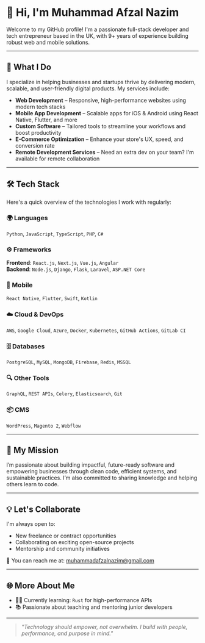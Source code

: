 # 👋 Hi, I'm Muhammad Afzal Nazim

Welcome to my GitHub profile! I'm a passionate full-stack developer and tech entrepreneur based in the UK, with 9+ years of experience building robust web and mobile solutions.

---

## 🚀 What I Do

I specialize in helping businesses and startups thrive by delivering modern, scalable, and user-friendly digital products. My services include:

- **Web Development** – Responsive, high-performance websites using modern tech stacks
- **Mobile App Development** – Scalable apps for iOS & Android using React Native, Flutter, and more
- **Custom Software** – Tailored tools to streamline your workflows and boost productivity
- **E-Commerce Optimization** – Enhance your store's UX, speed, and conversion rate
- **Remote Development Services** – Need an extra dev on your team? I'm available for remote collaboration

---

## 🛠️ Tech Stack

Here's a quick overview of the technologies I work with regularly:

### 🌍 Languages
`Python`, `JavaScript`, `TypeScript`, `PHP`, `C#`

### ⚙️ Frameworks
**Frontend**: `React.js`, `Next.js`, `Vue.js`, `Angular`  
**Backend**: `Node.js`, `Django`, `Flask`, `Laravel`, `ASP.NET Core`

### 📱 Mobile
`React Native`, `Flutter`, `Swift`, `Kotlin`

### ☁️ Cloud & DevOps
`AWS`, `Google Cloud`, `Azure`, `Docker`, `Kubernetes`, `GitHub Actions`, `GitLab CI`

### 🗄️ Databases
`PostgreSQL`, `MySQL`, `MongoDB`, `Firebase`, `Redis`, `MSSQL`

### 🔍 Other Tools
`GraphQL`, `REST APIs`, `Celery`, `Elasticsearch`, `Git`

### 📦 CMS
`WordPress`, `Magento 2`, `Webflow`

---

## 📘 My Mission

I’m passionate about building impactful, future-ready software and empowering businesses through clean code, efficient systems, and sustainable practices. I’m also committed to sharing knowledge and helping others learn to code.

---

## 💡 Let's Collaborate

I'm always open to:

- New freelance or contract opportunities
- Collaborating on exciting open-source projects
- Mentorship and community initiatives

📩 You can reach me at: [muhammadafzalnazim@gmail.com](mailto:muhammadafzalnazim@gmail.com)

---

## 🌐 More About Me

- 🧑‍💻 Currently learning: `Rust` for high-performance APIs
- 📚 Passionate about teaching and mentoring junior developers

---

> *"Technology should empower, not overwhelm. I build with people, performance, and purpose in mind."*
